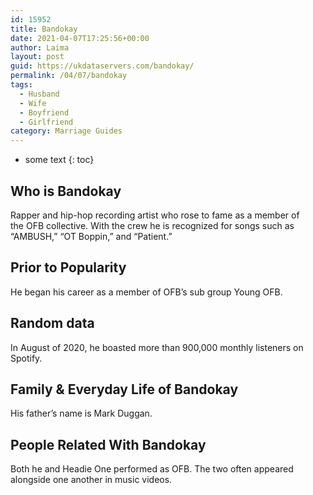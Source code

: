 ```yaml
---
id: 15952
title: Bandokay
date: 2021-04-07T17:25:56+00:00
author: Laima
layout: post
guid: https://ukdataservers.com/bandokay/
permalink: /04/07/bandokay
tags:
  - Husband
  - Wife
  - Boyfriend
  - Girlfriend
category: Marriage Guides
---
```


* some text
{: toc}


## Who is Bandokay
                  
                  
                  
Rapper and hip-hop recording artist who rose to fame as a member of the OFB collective. With the crew he is recognized for songs such as &#8220;AMBUSH,&#8221; &#8220;OT Boppin,&#8221; and &#8220;Patient.&#8221; 
                  
              
            
              
            
                
                
                
## Prior to Popularity
                  
                  
                  
He began his career as a member of OFB&#8217;s sub group Young OFB.
                  
              
            
              
            
                
                
                
## Random data
                  
                  
                  
In August of 2020, he boasted more than 900,000 monthly listeners on Spotify. 
                  
              
            
              
            
                
                
                
## Family & Everyday Life of Bandokay
                  
                  
                  
His father&#8217;s name is Mark Duggan. 
                  
              
            
              
            
                
                
                
## People Related With Bandokay
                  
                  
                  
Both he and Headie One performed as OFB. The two often appeared alongside one another in music videos. 
                  
              
            
              
            
                
              
            
              
              
            
            
              
            
          
          
          